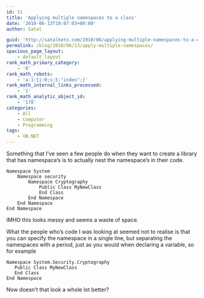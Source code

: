 ```yaml
---
id: 51
title: 'Applying multiple namespaces to a class'
date: '2010-06-13T19:07:03+00:00'
author: Satal

guid: 'http://satalketo.com/2010/06/applying-multiple-namespaces-to-a-class/'
permalink: /blog/2010/06/13/apply-multiple-namespaces/
spacious_page_layout:
    - default_layout
rank_math_primary_category:
    - '8'
rank_math_robots:
    - 'a:1:{i:0;s:5:"index";}'
rank_math_internal_links_processed:
    - '1'
rank_math_analytic_object_id:
    - '178'
categories:
    - All
    - Computer
    - Programming
tags:
    - VB.NET
---
```


Something that I’ve seen a few people do when they want to create a library that has namespace’s is to actually nest the namespace’s in their code.

```vbnet
Namespace System
    Namespace security
        Namespace Cryptography
            Public Class MyNewClass
            End Class
        End Namespace
    End Namespace
End Namespace
```

IMHO this looks messy and seems a waste of space.

What the people who’s code I was looking at seemed not to realise is that you can specify the namespace in a single line, but separating the namespaces with a period, just as you would when declaring a variable, so for example

```vbnet
Namespace System.Security.Cryptography
   Public Class MyNewClass
   End Class
End Namespace
```

Now doesn’t that look a whole lot better?